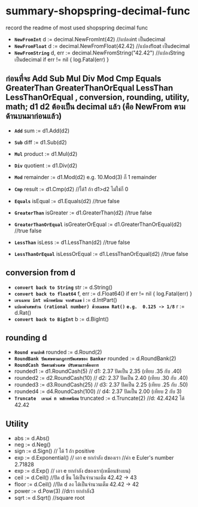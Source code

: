 # summary-shopspring-decimal-func
record the readme of most used shopspring decimal func
- **`NewFromInt`**
  d := decimal.NewFromInt(42)   //แปลงint เป็นdecimal
- **`NewFromFloat`**
  d := decimal.NewFromFloat(42.42)   //แปลงfloat เป็นdecimal
- **`NewFromString`**
  d, err := decimal.NewFromString("42.42")   //แปลงString เป็นdecimal
  if err != nil {
    log.Fatal(err)
  }
## ก่อนที่จะ Add Sub Mul Div Mod Cmp Equals GreaterThan GreaterThanOrEqual LessThan LessThanOrEqual , conversion, rounding, utility, math; d1 d2 ต้องเป็น decimal แล้ว (คือ NewFrom ตามด้านบนมาก่อนแล้ว)
- **`Add`**
  sum := d1.Add(d2)
- **`Sub`**
  diff := d1.Sub(d2)
- **`Mul`**
  product := d1.Mul(d2)
- **`Div`**
  quotient := d1.Div(d2)
- **`Mod`**
  remainder := d1.Mod(d2)   e.g. 10.Mod(3) ก็ 1 remainder

- **`Cmp`**
  result := d1.Cmp(d2)    //ได้1 ถ้า d1>d2  ไม่ใช่ก็ 0
- **`Equals`**
  isEqual := d1.Equals(d2)   //true false
- **`GreaterThan`**
  isGreater := d1.GreaterThan(d2)   //true false
- **`GreaterThanOrEqual`**
  isGreaterOrEqual := d1.GreaterThanOrEqual(d2)   //true false
- **`LessThan`**
  isLess := d1.LessThan(d2)   //true false
- **`LessThanOrEqual`**
  isLessOrEqual := d1.LessThanOrEqual(d2)   //true false
  
## conversion from d
- **`convert back to String`**
  str := d.String()
- **`convert back to float64`**
  f, err := d.Float64()
  if err != nil {
      log.Fatal(err)
  }
- **`เอาเฉพาะ int หน้าทศนิยม จากตัวเลข`**
  i := d.IntPart()
- **`แปลงค่าเศษส่วน (rational number) ด้วยเมธอด Rat()`**
  **`e.g.  0.125 -> 1/8`**
  r := d.Rat()
- **`convert back to BigInt`**
  b := d.BigInt()
  
## rounding d
- **`Round ตามปกติ`**
  rounded := d.Round(2)
- **`RoundBank ปัดเศษตามกฎการปัดเศษของ Banker`**
  rounded := d.RoundBank(2)
- **`RoundCash ปัดตามช่วงเศษ ปรับตามเราต้องการ`**
- rounded1 := d1.RoundCash(5)  // d1: 2.37 ปัดเป็น 2.35 (เทียบ .35 กับ .40)
- rounded2 := d2.RoundCash(10)  // d2: 2.37 ปัดเป็น 2.40 (เทียบ .30 กับ .40)
- rounded3 := d3.RoundCash(25)  // d3: 2.37 ปัดเป็น 2.25 (เทียบ .25 กับ .50)
- rounded4 := d4.RoundCash(100)  // d4: 2.37 ปัดเป็น 2.00 (เทียบ 2 กับ 3)
- **`Truncate  เอาแค่ n หลักทศนิยม`**
  truncated := d.Truncate(2)   //d: 42.4242 ได้ 42.42

## Utility
- abs := d.Abs()
- neg := d.Neg()
- sign := d.Sign()          // ได้ 1 ถ้า positive
- exp := d.Exponential()  // เอา e ยกกำลัง dของเรา //ค่า e Euler's number 2.71828
- exp := d.Exp()  // เอา e ยกกำลัง dของเรา(เหมือนข้างบน)
- ceil := d.Ceil()  //ปัด d ขึ้น ได้เป็นจำนวนเต็ม   42.42 -> 43
- floor := d.Ceil()  //ปัด d ลง ได้เป็นจำนวนเต็ม   42.42 -> 42
- power := d.Pow(3)  //dเรา ยกกำลัง3
- sqrt := d.Sqrt()  //square root
   
